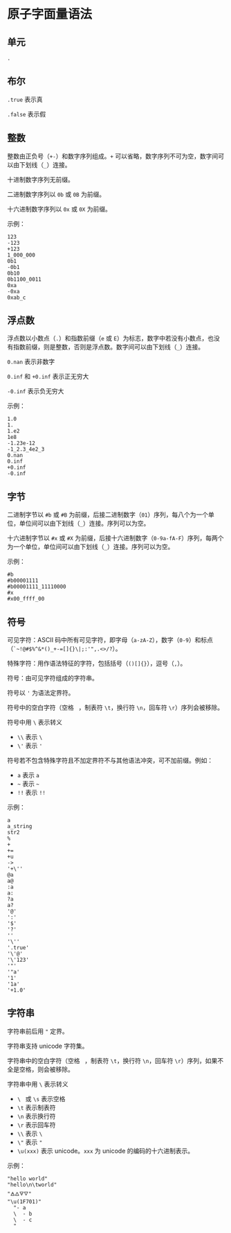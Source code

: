 # 原子字面量语法

## 单元

`.`

## 布尔

`.true` 表示真

`.false` 表示假

## 整数

整数由正负号（`+-`）和数字序列组成。`+` 可以省略，数字序列不可为空，数字间可以由下划线（`_`）连接。

十进制数字序列无前缀。

二进制数字序列以 `0b` 或 `0B` 为前缀。

十六进制数字序列以 `0x` 或 `0X` 为前缀。

示例：

```air
123
-123
+123
1_000_000
0b1
-0b1
0b10
0b1100_0011
0xa
-0xa
0xab_c
```

## 浮点数

浮点数以小数点（`.`）和指数前缀（`e` 或 `E`）为标志，数字中若没有小数点，也没有指数前缀，则是整数，否则是浮点数。数字间可以由下划线（`_`）连接。

`0.nan` 表示非数字

`0.inf` 和 `+0.inf` 表示正无穷大

`-0.inf` 表示负无穷大

示例：

```air
1.0
1.
1.e2
1e8
-1.23e-12
-1_2.3_4e2_3
0.nan
0.inf
+0.inf
-0.inf
```

## 字节

二进制字节以 `#b` 或 `#B` 为前缀，后接二进制数字（`01`）序列，每八个为一个单位，单位间可以由下划线（`_`）连接。序列可以为空。

十六进制字节以 `#x` 或 `#X` 为前缀，后接十六进制数字（`0-9a-fA-F`）序列，每两个为一个单位，单位间可以由下划线（`_`）连接。序列可以为空。

示例：

```air
#b
#b00001111
#b00001111_11110000
#x
#x00_ffff_00
```

## 符号

可见字符：ASCII 码中所有可见字符，即字母（`a-zA-Z`），数字（`0-9`）和标点（`` `~!@#$%^&*()_+-=[]{}\|;:'",.<>/? ``）。

特殊字符：用作语法特征的字符，包括括号（`()[]{}`），逗号（`,`）。

符号：由可见字符组成的字符串。

符号以 `'` 为语法定界符。

符号中的空白字符（空格 ` `，制表符 `\t`，换行符 `\n`，回车符 `\r`）序列会被移除。

符号中用 `\` 表示转义

- `\\` 表示 `\`
- `\'` 表示 `'`

符号若不包含特殊字符且不加定界符不与其他语法冲突，可不加前缀。例如：

- `a` 表示 `a`
- `~` 表示 `~`
- `!!` 表示 `!!`

示例：

```air
a
a_string
str2
%
+
+=
+u
->
'+\''
@a
a@
:a
a:
?a
a?
'@'
':'
'$'
'?'
''
'\''
'.true'
'\'@'
'\'123'
'"'
'"a'
'1'
'1a'
'+1.0'
```

## 字符串

字符串前后用 `"` 定界。

字符串支持 unicode 字符集。

字符串中的空白字符（空格 ` `，制表符 `\t`，换行符 `\n`，回车符 `\r`）序列，如果不全是空格，则会被移除。

字符串中用 `\` 表示转义

- `\ ` 或 `\s` 表示空格
- `\t` 表示制表符
- `\n` 表示换行符
- `\r` 表示回车符
- `\\` 表示 `\`
- `\"` 表示 `"`
- `\u(xxx)` 表示 unicode。`xxx` 为 unicode 的编码的十六进制表示。

示例：

```air
"hello world"
"hello\n\tworld"
"🜁🜂🜃🜄"
"\u(1F701)"
  "- a
  \  - b
  \  - c
  "
```
